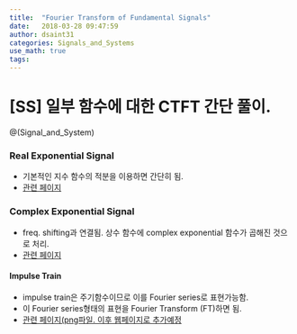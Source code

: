 ```yaml
---
title:  "Fourier Transform of Fundamental Signals"
date:   2018-03-28 09:47:59
author: dsaint31
categories: Signals_and_Systems
use_math: true
tags:
---
```


# [SS] 일부 함수에 대한 CTFT 간단 풀이.
@(Signal_and_System)

### Real Exponential Signal
* 기본적인 지수 함수의 적분을 이용하면 간단히 됨.
* [관련 페이지](https://dsaint31x.github.io/Blog/signals_and_systems/2018/03/28/FT_Real_Exponential_Function.html)
### Complex Exponential Signal
* freq. shifting과 연결됨. 상수 함수에 complex exponential 함수가 곱해진 것으로 처리.
* [관련 페이지](https://dsaint31x.github.io/Blog/signals_and_systems/2018/03/28/FT_Complex_Exponential_Function.html)

#### Impulse Train
* impulse train은 주기함수이므로 이를 Fourier series로 표현가능함. 
* 이 Fourier series형태의 표현을 Fourier Transform (FT)하면 됨.
* [관련 페이지(png파일. 이후 웹페이지로 추가예정](https://docs.google.com/drawings/d/15kuZxzMhngUQCuiSJOAVU-5ikHQY0971R8cvN1qx6-4/pub?w=557&h=1027)


